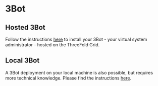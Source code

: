 # 3Bot

## Hosted 3Bot

Follow the instructions [here](3bot_deployer) to install your 3Bot - your virtual system administrator - hosted on the ThreeFold Grid.

## Local 3Bot

A 3Bot deployment on your local machine is also possible, but requires more technical knowledge. Please find the instructions [here](https://threefoldtech.github.io/js-sdk/wiki/#/./quick_start).

